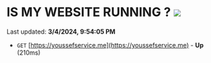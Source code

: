 # IS MY WEBSITE RUNNING ? [![](https://img.shields.io/static/v1?label=Sponsor&message=%E2%9D%A4&logo=GitHub&color=%23fe8e86)](https://github.com/sponsors/<username>)

Last updated: **3/4/2024, 9:54:05 PM**

- `GET` [https://youssefservice.me](https://youssefservice.me) - **Up** (210ms)
